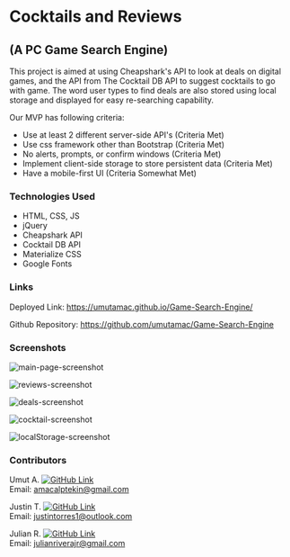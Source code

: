 # Cocktails and Reviews 
## (A PC Game Search Engine)

This project is aimed at using Cheapshark's API to look at deals on digital games, and the API from The Cocktail DB API to suggest cocktails to go with game. The word user types to find deals are also stored using local storage and displayed for easy re-searching capability.

Our MVP has following criteria:
- Use at least 2 different server-side API's (Criteria Met)
- Use css framework other than Bootstrap (Criteria Met)
- No alerts, prompts, or confirm windows (Criteria Met)
- Implement client-side storage to store persistent data (Criteria Met)
- Have a mobile-first UI (Criteria Somewhat Met)

### Technologies Used
* HTML, CSS, JS
* jQuery
* Cheapshark API
* Cocktail DB API
* Materialize CSS
* Google Fonts

### Links
Deployed Link: https://umutamac.github.io/Game-Search-Engine/

Github Repository: https://github.com/umutamac/Game-Search-Engine

### Screenshots

![main-page-screenshot](./assets/cAndR-Main.png)

![reviews-screenshot](./assets/cAndR-Reviews.png)

![deals-screenshot](./assets/cAndR-Deals.png)

![cocktail-screenshot](./assets/cAndR-cocktail.png)

![localStorage-screenshot](./assets/cAndR-localStorage.png)


### Contributors
Umut A. [![GitHub Link](https://img.shields.io/badge/Github-umutamac-lightgrey.svg)](https://github.com/umutamac)<br>
Email: amacalptekin@gmail.com

Justin T. [![GitHub Link](https://img.shields.io/badge/Github-JuTo--Hub-lightgrey.svg)](https://github.com/JuTo-Hub)<br>
Email: justintorres1@outlook.com

Julian R. [![GitHub Link](https://img.shields.io/badge/Github-julianriverajr-lightgrey.svg)](https://github.com/julianriverajr)<br>
Email: julianriverajr@gmail.com
